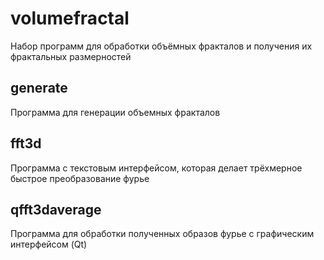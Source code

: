 # volumefractal
Набор программ для обработки объёмных фракталов и получения их фрактальных размерностей

## generate
  Программа для генерации объемных фракталов

## fft3d
  Программа с текстовым интерфейсом, которая делает трёхмерное быстрое преобразование фурье

## qfft3daverage
  Программа для обработки полученных образов фурье с графическим интерфейсом (Qt)
